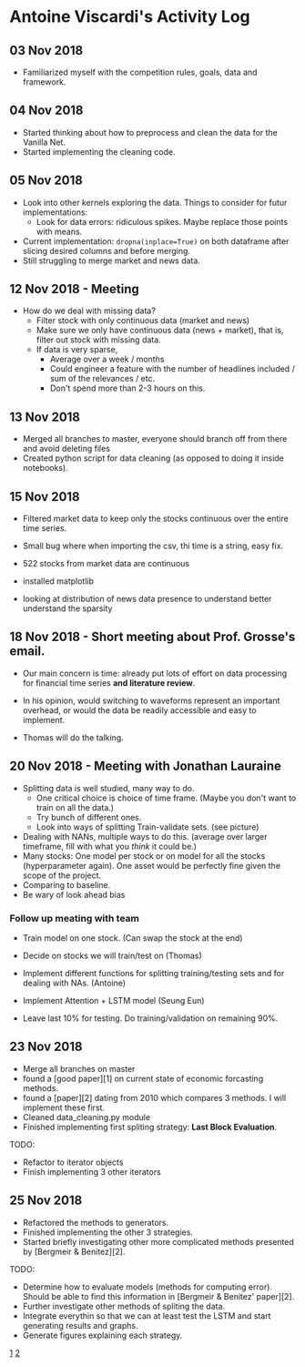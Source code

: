 # Antoine Viscardi's Activity Log

## 03 Nov 2018
- Familiarized myself with the competition rules, goals, data and framework.

## 04 Nov 2018
- Started thinking about how to preprocess and clean the data for the Vanilla Net.
- Started implementing the cleaning code.

## 05 Nov 2018
- Look into other kernels exploring the data. Things to consider for futur implementations:
	- Look for data errors: ridiculous spikes. Maybe replace those points with means.
- Current implementation: `dropna(inplace=True)` on both dataframe after slicing desired columns and before merging.
- Still struggling to merge market and news data. 

## 12 Nov 2018 - Meeting
- How do we deal with missing data?
	- Filter stock with only continuous data (market and news)
	- Make sure we only have continuous data (news + market), that is, filter out stock with missing data.
	- If data is very sparse, 
		- Average over a week / months
		- Could engineer a feature with the number of headlines included / sum of the relevances / etc.
		- Don't spend more than 2-3 hours on this.

## 13 Nov 2018 
- Merged all branches to master, everyone should branch off from there and avoid deleting files
- Created python script for data cleaning (as opposed to doing it inside notebooks).

## 15 Nov 2018
- Filtered market data to keep only the stocks continuous over the entire time series.
- Small bug where when importing the csv, thi time is a string, easy fix.
- 522 stocks from market data are continuous

- installed matplotlib

- looking at distribution of news data presence to understand better understand the sparsity

## 18 Nov 2018 - Short meeting about Prof. Grosse's email.
- Our main concern is time: already put lots of effort on data processing for financial time series **and literature review**. 
- In his opinion, would switching to waveforms represent an important overhead, or would the data be readily accessible and easy to implement.

- Thomas will do the talking.

## 20 Nov 2018 - Meeting with Jonathan Lauraine
- Splitting data is well studied, many way to do.
	- One critical choice is choice of time frame. (Maybe you don't want to train on all the data.)
	- Try bunch of different ones.
	- Look into ways of splitting Train-validate sets. (see picture)
- Dealing with NANs, multiple ways to do this. (average over larger timeframe, fill with what you *think* it could be.)
- Many stocks: One model per stock or on model for all the stocks (hyperparameter again). One asset would be perfectly fine given the scope of the project.
- Comparing to baseline. 
- Be wary of look ahead bias

### Follow up meating with team
- Train model on one stock. (Can swap the stock at the end)
- Decide on stocks we will train/test on (Thomas)
- Implement different functions for splitting training/testing sets and for dealing with NAs. (Antoine)
- Implement Attention + LSTM model (Seung Eun)

- Leave last 10% for testing. Do training/validation on remaining 90%.

## 23 Nov 2018
- Merge all branches on master
- found a [good paper][1] on current state of economic forcasting methods.
- found a [paper][2] dating from 2010 which compares 3 methods. I will implement these first.
- Cleaned data_cleaning.py module
- Finished implementing first spliting strategy: **Last Block Evaluation**.

TODO: 
- Refactor to iterator objects
- Finish implementing 3 other iterators

## 25 Nov 2018
- Refactored the methods to generators. 
- Finished implementing the other 3 strategies. 
- Started briefly investigating other more complicated methods presented by [Bergmeir & Benitez][2].

TODO:
- Determine how to evaluate models (methods for computing error). Should be able to find this information in [Bergmeir & Benitez' paper][2].
- Further investigate other methods of spliting the data.
- Integrate everythin so that we can at least test the LSTM and start generating results and graphs.
- Generate figures explaining each strategy.

[1](https://pubs.aeaweb.org/doi/pdfplus/10.1257/jep.28.2.3)
[2](https://www.sciencedirect.com/science/article/pii/S0020025511006773)